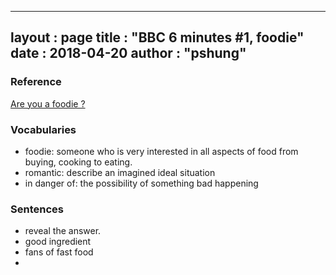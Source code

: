 
---
layout  : page
title   : "BBC 6 minutes #1, foodie"
date       : 2018-04-20
author      : "pshung"
---


### Reference
[Are you a foodie ?](http://www.bbc.co.uk/learningenglish/english/features/6-minute-english/ep-180412)

### Vocabularies
* foodie: someone who is very interested in all aspects of food from buying, cooking to eating.
* romantic: describe an imagined ideal situation
* in danger of: the possibility of something bad happening


### Sentences
* reveal the answer.
* good ingredient 
* fans of fast food
* 
<!--stackedit_data:
eyJoaXN0b3J5IjpbLTEzNTkxNzg4MDEsODU2MDI1ODk5LC0xNj
czMjU3NTRdfQ==
-->